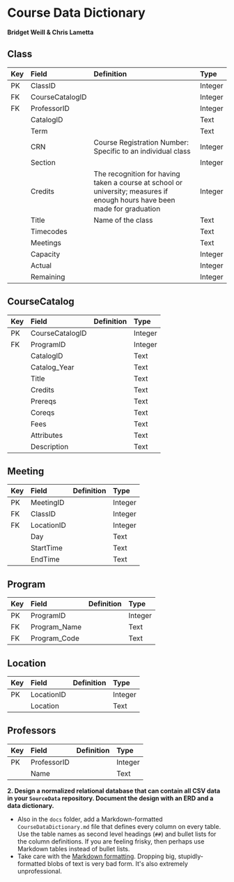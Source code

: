# Course Data Dictionary
__Bridget Weill & Chris Lametta__


## Class

| Key | Field | Definition | Type |
| :--- | :--- | :--- | :--- |
| PK | ClassID | | Integer |
| FK | CourseCatalogID | | Integer |
| FK | ProfessorID | | Integer |
| | CatalogID | |Text |
| | Term | | Text |
| | CRN | Course Registration Number: Specific to an individual class | Integer |
| | Section | | Integer |
| | Credits | The recognition for having taken a course at school or university; measures if enough hours have been made for graduation | Integer |
| | Title | Name of the class | Text |
| | Timecodes | | Text |
| | Meetings | | Text |
| | Capacity | | Integer |
| | Actual | | Integer |
| | Remaining | | Integer |

## CourseCatalog
| Key | Field | Definition | Type |
| :--- | :--- | :--- | :--- |
| PK | CourseCatalogID | | Integer |
| FK | ProgramID | | Integer |
| | CatalogID | | Text |
| | Catalog_Year | | Text |
| | Title | | Text |
| | Credits | | Text |
| | Prereqs | | Text |
| | Coreqs | | Text |
| | Fees | | Text |
| | Attributes | | Text |
| | Description | | Text |

## Meeting
| Key | Field | Definition | Type |
| :--- | :--- | :--- | :--- |
| PK | MeetingID | | Integer |
| FK | ClassID | | Integer |
| FK | LocationID | | Integer |
| | Day | |Text |
| | StartTime | | Text |
| | EndTime | | Text |

## Program
| Key | Field | Definition | Type |
| :--- | :--- | :--- | :--- |
| PK | ProgramID | | Integer |
| FK | Program_Name | | Text |
| FK | Program_Code | | Text |

## Location
| Key | Field | Definition | Type |
| :--- | :--- | :--- | :--- |
| PK | LocationID | | Integer |
| | Location | | Text |

## Professors
| Key | Field | Definition | Type |
| :--- | :--- | :--- | :--- |
| PK | ProfessorID | | Integer |
| | Name | | Text |



__2. Design a normalized relational database that can contain all CSV data in your `SourceData` repository. Document the design with an ERD and a data dictionary.__


- Also in the `docs` folder, add a Markdown-formatted `CourseDataDictionary.md` file that defines every column on every table. Use the table names as second level headings (`##`) and bullet lists for the column definitions. If you are feeling frisky, then perhaps use Markdown tables instead of bullet lists.  
- Take care with the [Markdown formatting](https://github.github.com/gfm/). Dropping big, stupidly-formatted blobs of text is very bad form. It's also extremely unprofessional.

